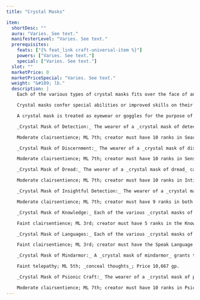 ```yaml
---
title: "Crystal Masks"

item:
  shortDesc: ""
  aura: "Varies. See text."
  manifesterLevel: "Varies. See text."
  prerequisites:
    feats: ["{% feat_link craft-universal-item %}"]
    powers: ["Varies. See text."]
    special: ["Varies. See text."]
  slot: ""
  marketPrice: 0
  marketPriceSpecial: "Varies. See text."
  weight: "&#189; lb."
  description: |
    Each of the various types of crystal masks fits over the face of any Medium or Small humanoid, with slits for eyes and nostrils. The mask is transparent, although it distorts the wearer's features. Leather straps attached to small holes on the sides of a mask enable the owner to affix the mask to his face.

    Crystal masks confer special abilities or improved skills on their wearers.

    A crystal mask is treated as eyewear or goggles for the purpose of determining which items can be worn on the body.

    _Crystal Mask of Detection:_ The wearer of a _crystal mask of detection_ can make {% skill_link search %} checks with a +10 competence bonus.

    Moderate clairsentience; ML 7th; creator must have 10 ranks in Search; Price 10,000 gp.

    _Crystal Mask of Discernment:_ The wearer of a _crystal mask of discernment_ can make {% skill_link sense-motive %} checks with a +10 insight bonus.

    Moderate clairsentience; ML 7th; creator must have 10 ranks in Sense Motive; Price 10,000 gp.

    _Crystal Mask of Dread:_ The wearer of a _crystal mask of dread_ can attempt to frighten other beings to her will. The wearer makes all {% skill_link intimidate %} checks with a +10 competence bonus.

    Moderate clairsentience; ML 7th; creator must have 10 ranks in Intimidate; Price 10,000 gp.

    _Crystal Mask of Insightful Detection:_ The wearer of a _crystal mask of insightful detection_ can make {% skill_link search %} checks and {% skill_link spot %} checks with a +9 insight bonus.

    Moderate clairsentience; ML 7th; creator must have 9 ranks in both Search and Spot; Price 20,250 gp.

    _Crystal Mask of Knowledge:_ Each of the various _crystal masks of knowledge_ grants the wearer a +5 competence bonus on a specific type of {% skill_link knowledge %} check.

    Faint clairsentience; ML 3rd; creator must have 5 ranks in the Knowledge skill of the appropriate type; Price 2,500 gp.

    _Crystal Mask of Languages:_ Each of the various _crystal masks of language_ grants the wearer the ability to speak and write five different languages.

    Faint clairsentience; ML 3rd; creator must have the Speak Language skill for each of five languages; Price 2,500 gp.

    _Crystal Mask of Mindarmor:_ A _crystal mask of mindarmor_ grants the wearer a +4 insight bonus on all Will saving throws.

    Faint telepathy; ML 5th; _conceal thoughts_; Price 10,667 gp.

    _Crystal Mask of Psionic Craft:_ The wearer of a _crystal mask of psionic craft_ makes all _psicraft_ checks with a +10 competence bonus.

    Moderate clairsentience; ML 7th; creator must have 10 ranks in Psicraft; Price 10,000 gp.
---
```

